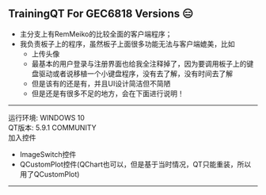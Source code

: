 ## TrainingQT For GEC6818 Versions 😑

+ 主分支上有RemMeiko的比较全面的客户端程序；  
+ 我负责板子上的程序，虽然板子上面很多功能无法与客户端媲美，比如
  + 上传头像
  + 最基本的用户登录与注册界面也给我全注释掉了，因为要调用板子上的键盘驱动或者说移植一个小键盘程序，没有去了解，没有时间去了解
  + 但是该有的还是有，并且UI设计简洁但不简陋
  + 但是还是有很多不足的地方，会在下面进行说明！

---
运行环境: WINDOWS 10   
QT版本: 5.9.1 COMMUNITY  
加入控件
+ ImageSwitch控件
+ QCustomPlot控件(QChart也可以，但是基于当时情况，QT只能重装，所以用了QCustomPlot)

---


